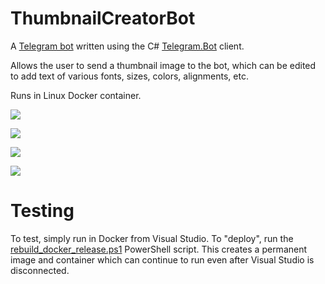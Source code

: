 # ThumbnailCreatorBot

A [Telegram bot](https://core.telegram.org/bots) written using the C# [Telegram.Bot](https://github.com/TelegramBots/Telegram.Bot) client.

Allows the user to send a thumbnail image to the bot, which can be edited to add text of various fonts, sizes, colors, alignments, etc.

Runs in Linux Docker container.

![](https://i.imgur.com/IkM4xXB.png)

![](https://i.imgur.com/Ge36EGH.png)

![](https://i.imgur.com/Lw8ZJI6.png)

![](https://i.imgur.com/LucBCOR.png)

# Testing
To test, simply run in Docker from Visual Studio. To "deploy", run the [rebuild_docker_release.ps1](https://github.com/micahmo/ThumbnailCreatorBot/blob/master/ThumbnailCreatorBot/rebuild_docker_release.ps1) PowerShell script. This creates a permanent image and container which can continue to run even after Visual Studio is disconnected.
